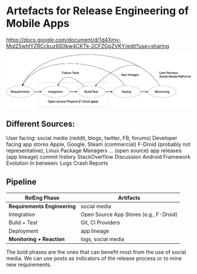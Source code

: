 # Artefacts for Release Engineering of Mobile Apps
https://docs.google.com/document/d/1d4Xmv-Mql25whIYZRCckuz6S0kw4CKTk-2CFZGgZVKY/edit?usp=sharing




![Overview](artefacts.png)



## Different Sources:

User facing:
	social media (reddit, blogs, twitter, FB, forums)
Developer facing
  app stores
    Apple, Google, Steam (commercial)
    F-Droid (probably not representative), Linux Package Managers ... (open source)
	app releases (app lineage)
	commit history
	StackOverflow Discussion
	Android Framework Evolution
In between:
	Logs
	Crash Reports
	
	
## Pipeline

| RelEng Phase                 | Artifacts |
| ------------------------     | -------------------- |
| **Requirements Engineering** | social media        |
| Integration                  | Open Source App Stores (e.g., F-Droid)  |
| Build + Test                 | Git, CI Providers |
| Deployment                   | app lineage |
| **Monitoring + Reaction**    | logs, social media   |

The bold phases are the ones that can benefit most from the use of social media.
We can use posts as indicators of the release process or to mine new requirements.
